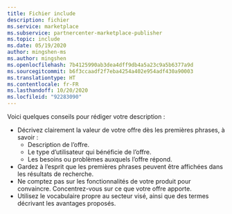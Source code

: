 ```yaml
---
title: Fichier include
description: fichier
ms.service: marketplace
ms.subservice: partnercenter-marketplace-publisher
ms.topic: include
ms.date: 05/19/2020
author: mingshen-ms
ms.author: mingshen
ms.openlocfilehash: 7b4125990ab3dea4dff9db4a5a23c9a5b6377a9d
ms.sourcegitcommit: b6f3ccaadf2f7eba4254a402e954adf430a90003
ms.translationtype: HT
ms.contentlocale: fr-FR
ms.lasthandoff: 10/20/2020
ms.locfileid: "92283090"
---
```

Voici quelques conseils pour rédiger votre description :

- Décrivez clairement la valeur de votre offre dès les premières phrases, à savoir :
  - Description de l’offre.
  - Le type d’utilisateur qui bénéficie de l’offre.
  - Les besoins ou problèmes auxquels l’offre répond.
- Gardez à l’esprit que les premières phrases peuvent être affichées dans les résultats de recherche.
- Ne comptez pas sur les fonctionnalités de votre produit pour convaincre. Concentrez-vous sur ce que votre offre apporte.
- Utilisez le vocabulaire propre au secteur visé, ainsi que des termes décrivant les avantages proposés.
